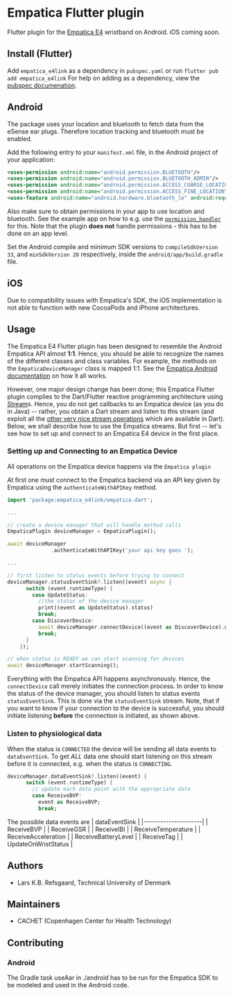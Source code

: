 # Empatica Flutter plugin

Flutter plugin for the [Empatica E4](http://e4.empatica.com/e4-wristband)
wristband on Android. iOS coming soon.

## Install (Flutter)

Add `empatica_e4link` as a dependency in `pubspec.yaml` or run `flutter pub add
empatica_e4link`
For help on adding as a dependency, view the [pubspec documenation](https://flutter.io/using-packages/).

## Android

The package uses your location and bluetooth to fetch data from the eSense ear plugs.
Therefore location tracking and bluetooth must be enabled.

Add the following entry to your `manifest.xml` file, in the Android project of your application:

```xml
<uses-permission android:name="android.permission.BLUETOOTH"/>
<uses-permission android:name="android.permission.BLUETOOTH_ADMIN"/>
<uses-permission android:name="android.permission.ACCESS_COARSE_LOCATION" />
<uses-permission android:name="android.permission.ACCESS_FINE_LOCATION" />
<uses-feature android:name="android.hardware.bluetooth_le" android:required="true"/>
```

Also make sure to obtain permissions in your app to use location and bluetooth.
See the example app on how to e.g. use the [`permission_handler`](https://pub.dev/packages/permission_handler) for this. Note that the plugin **does not** handle permissions - this has to be done on an app level.

Set the Android compile and minimum SDK versions to `compileSdkVersion 33`,
and `minSdkVersion 28` respectively, inside the `android/app/build.gradle` file.

## iOS

Due to compatibility issues with Empatica's SDK, the iOS implementation is not able to function with new CocoaPods and iPhone architectures.

## Usage

The Empatica E4 Flutter plugin has been designed to resemble the Android
Empatica API almost **1:1**. Hence, you should be able to recognize the names
of the different classes and class variables.
For example, the methods on the `EmpaticaDeviceManager` class is mapped 1:1.
See the [Empatica Android documentation](https://developer.empatica.com/empatica-android-sdk-javadoc.zip) on how it all works.

However, one major design change has been done; this Empatica Flutter plugin complies to the Dart/Flutter reactive programming architecture using [Stream](https://api.dart.dev/dart-async/Stream-class.html)s.
Hence, you do not get callbacks to an Empatica device (as you do in Java) -- rather, you obtain a Dart stream and listen to this stream (and exploit all the [other very nice stream operations](https://dart.dev/tutorials/language/streams) which are available in Dart).
Below, we shall describe how to use the Empatica streams.
But first -- let's see how to set up and connect to an Empatica E4 device in the first place.

### Setting up and Connecting to an Empatica Device

All operations on the Empatica device happens via the `Empatica plugin`

At first one must connect to the Empatica backend via an API key given by
Empatica using the `authenticateWithAPIKey` method.

```dart
import 'package:empatica_e4link/empatica.dart';

...

// create a device manager that will handle method calls
EmpaticaPlugin deviceManager = EmpaticaPlugin();

await deviceManager
              .authenticateWithAPIKey('your api key goes ');

...

// first listen to status events before trying to connect
deviceManager.statusEventSink?.listen((event) async {
      switch (event.runtimeType) {
        case UpdateStatus:
          //the status of the device manager
          print((event as UpdateStatus).status)
          break;
        case DiscoverDevice:
          await deviceManager.connectDevice((event as DiscoverDevice).device);
          break;
      }
    });

// when status is READY we can start scanning for devices
await deviceManager.startScanning();

```

Everything with the Empatica API happens asynchronously. Hence, the `connectDevice` call merely initiates the connection
process. In order to know the status of the device manager, you should listen to
status events `statusEventSink`.
This is done via the `statusEventSink` stream.
Note, that if you want to know if your connection to the device is successful, you should initiate listening
**before** the connection is initiated, as shown above.

### Listen to physiological data

When the status is `CONNECTED` the device will be sending all data events to
`dataEventSink`. To get _ALL_ data one should start listening on this stream
before it is connected, e.g. when the status is `CONNECTING`.

```dart
deviceManager.dataEventSink?.listen((event) {
      switch (event.runtimeType) {
        // update each data point with the appropriate data
        case ReceiveBVP:
          event as ReceiveBVP;
          break;
```

The possible data events are
| dataEventSink |
|---------------------|
| ReceiveBVP |
| ReceiveGSR |
| ReceiveIBI |
| ReceiveTemperature |
| ReceiveAcceleration |
| ReceiveBatteryLevel |
| ReceiveTag |
| UpdateOnWristStatus |

## Authors

- Lars K.B. Refsgaard, Technical University of Denmark

## Maintainers

- CACHET (Copenhagen Center for Health Technology)

## Contributing

### Android

The Gradle task useAar in ./android has to be run for the Empatica SDK to be
modeled and used in the Android code.
